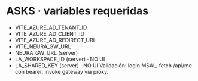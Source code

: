 # ASKS · variables requeridas
- VITE_AZURE_AD_TENANT_ID
- VITE_AZURE_AD_CLIENT_ID
- VITE_AZURE_AD_REDIRECT_URI
- VITE_NEURA_GW_URL
- NEURA_GW_URL (server)
- LA_WORKSPACE_ID (server) · NO UI
- LA_SHARED_KEY (server) · NO UI
Validación: login MSAL, fetch /api/me con bearer, invoke gateway via proxy.